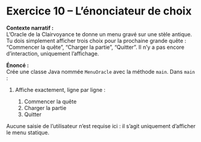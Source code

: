 # Exercice 10 – L’énonciateur de choix

**Contexte narratif :**  
L’Oracle de la Clairvoyance te donne un menu gravé sur une stèle antique. Tu dois simplement afficher trois choix pour la prochaine grande quête : “Commencer la quête”, “Charger la partie”, “Quitter”. Il n’y a pas encore d’interaction, uniquement l’affichage.

**Énoncé :**  
Crée une classe Java nommée `MenuOracle` avec la méthode `main`. Dans `main` :  
1. Affiche exactement, ligne par ligne :

    1. Commencer la quête
    2. Charger la partie
    3. Quitter
    
Aucune saisie de l’utilisateur n’est requise ici : il s’agit uniquement d’afficher le menu statique.  

